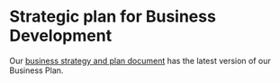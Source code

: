 # Strategic plan for Business Development

Our [business strategy and plan document](https://docs.google.com/document/d/1HgSqAWeZZjcph3eHuWfv56WYopEHwrtmb-pAL3wMxco/edit?tab=t.7m8j6wkb7byt) has the latest version of our Business Plan.
